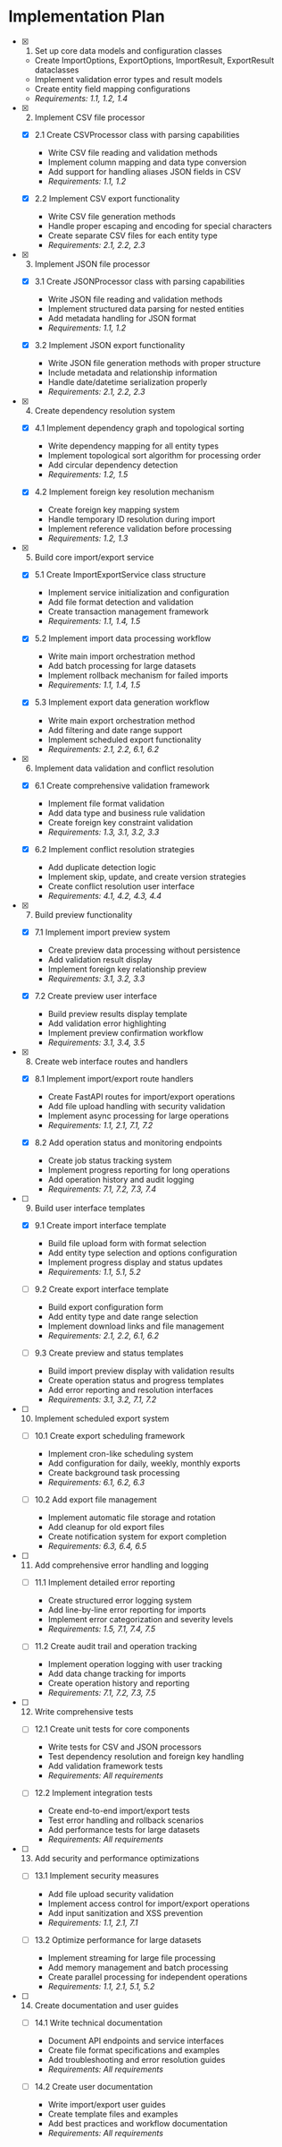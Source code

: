 
# Implementation Plan

- [x] 1. Set up core data models and configuration classes
  - Create ImportOptions, ExportOptions, ImportResult, ExportResult dataclasses
  - Implement validation error types and result models
  - Create entity field mapping configurations
  - _Requirements: 1.1, 1.2, 1.4_

- [x] 2. Implement CSV file processor
  - [x] 2.1 Create CSVProcessor class with parsing capabilities
    - Write CSV file reading and validation methods
    - Implement column mapping and data type conversion
    - Add support for handling aliases JSON fields in CSV
    - _Requirements: 1.1, 1.2_

  - [x] 2.2 Implement CSV export functionality
    - Write CSV file generation methods
    - Handle proper escaping and encoding for special characters
    - Create separate CSV files for each entity type
    - _Requirements: 2.1, 2.2, 2.3_

- [x] 3. Implement JSON file processor
  - [x] 3.1 Create JSONProcessor class with parsing capabilities
    - Write JSON file reading and validation methods
    - Implement structured data parsing for nested entities
    - Add metadata handling for JSON format
    - _Requirements: 1.1, 1.2_

  - [x] 3.2 Implement JSON export functionality
    - Write JSON file generation methods with proper structure
    - Include metadata and relationship information
    - Handle date/datetime serialization properly
    - _Requirements: 2.1, 2.2, 2.3_

- [x] 4. Create dependency resolution system
  - [x] 4.1 Implement dependency graph and topological sorting
    - Write dependency mapping for all entity types
    - Implement topological sort algorithm for processing order
    - Add circular dependency detection
    - _Requirements: 1.2, 1.5_

  - [x] 4.2 Implement foreign key resolution mechanism
    - Create foreign key mapping system
    - Handle temporary ID resolution during import
    - Implement reference validation before processing
    - _Requirements: 1.2, 1.3_

- [x] 5. Build core import/export service

  - [x] 5.1 Create ImportExportService class structure

    - Implement service initialization and configuration
    - Add file format detection and validation
    - Create transaction management framework
    - _Requirements: 1.1, 1.4, 1.5_

  - [x] 5.2 Implement import data processing workflow
    - Write main import orchestration method
    - Add batch processing for large datasets
    - Implement rollback mechanism for failed imports
    - _Requirements: 1.1, 1.4, 1.5_

  - [x] 5.3 Implement export data generation workflow
    - Write main export orchestration method
    - Add filtering and date range support
    - Implement scheduled export functionality
    - _Requirements: 2.1, 2.2, 6.1, 6.2_

- [x] 6. Implement data validation and conflict resolution

  - [x] 6.1 Create comprehensive validation framework

    - Implement file format validation
    - Add data type and business rule validation
    - Create foreign key constraint validation
    - _Requirements: 1.3, 3.1, 3.2, 3.3_

  - [x] 6.2 Implement conflict resolution strategies

    - Add duplicate detection logic
    - Implement skip, update, and create version strategies
    - Create conflict resolution user interface
    - _Requirements: 4.1, 4.2, 4.3, 4.4_

- [x] 7. Build preview functionality

  - [x] 7.1 Implement import preview system

    - Create preview data processing without persistence
    - Add validation result display
    - Implement foreign key relationship preview
    - _Requirements: 3.1, 3.2, 3.3_

  - [x] 7.2 Create preview user interface

    - Build preview results display template
    - Add validation error highlighting
    - Implement preview confirmation workflow
    - _Requirements: 3.1, 3.4, 3.5_

- [x] 8. Create web interface routes and handlers

  - [x] 8.1 Implement import/export route handlers

    - Create FastAPI routes for import/export operations
    - Add file upload handling with security validation
    - Implement async processing for large operations
    - _Requirements: 1.1, 2.1, 7.1, 7.2_

  - [x] 8.2 Add operation status and monitoring endpoints

    - Create job status tracking system
    - Implement progress reporting for long operations
    - Add operation history and audit logging
    - _Requirements: 7.1, 7.2, 7.3, 7.4_

- [ ] 9. Build user interface templates
  - [x] 9.1 Create import interface template


    - Build file upload form with format selection
    - Add entity type selection and options configuration
    - Implement progress display and status updates
    - _Requirements: 1.1, 5.1, 5.2_

  - [ ] 9.2 Create export interface template
    - Build export configuration form
    - Add entity type and date range selection
    - Implement download links and file management
    - _Requirements: 2.1, 2.2, 6.1, 6.2_

  - [ ] 9.3 Create preview and status templates
    - Build import preview display with validation results
    - Create operation status and progress templates
    - Add error reporting and resolution interfaces
    - _Requirements: 3.1, 3.2, 7.1, 7.2_

- [ ] 10. Implement scheduled export system
  - [ ] 10.1 Create export scheduling framework
    - Implement cron-like scheduling system
    - Add configuration for daily, weekly, monthly exports
    - Create background task processing
    - _Requirements: 6.1, 6.2, 6.3_

  - [ ] 10.2 Add export file management
    - Implement automatic file storage and rotation
    - Add cleanup for old export files
    - Create notification system for export completion
    - _Requirements: 6.3, 6.4, 6.5_

- [ ] 11. Add comprehensive error handling and logging
  - [ ] 11.1 Implement detailed error reporting
    - Create structured error logging system
    - Add line-by-line error reporting for imports
    - Implement error categorization and severity levels
    - _Requirements: 1.5, 7.1, 7.4, 7.5_

  - [ ] 11.2 Create audit trail and operation tracking
    - Implement operation logging with user tracking
    - Add data change tracking for imports
    - Create operation history and reporting
    - _Requirements: 7.1, 7.2, 7.3, 7.5_

- [ ] 12. Write comprehensive tests
  - [ ] 12.1 Create unit tests for core components
    - Write tests for CSV and JSON processors
    - Test dependency resolution and foreign key handling
    - Add validation framework tests
    - _Requirements: All requirements_

  - [ ] 12.2 Implement integration tests
    - Create end-to-end import/export tests
    - Test error handling and rollback scenarios
    - Add performance tests for large datasets
    - _Requirements: All requirements_

- [ ] 13. Add security and performance optimizations
  - [ ] 13.1 Implement security measures
    - Add file upload security validation
    - Implement access control for import/export operations
    - Add input sanitization and XSS prevention
    - _Requirements: 1.1, 2.1, 7.1_

  - [ ] 13.2 Optimize performance for large datasets
    - Implement streaming for large file processing
    - Add memory management and batch processing
    - Create parallel processing for independent operations
    - _Requirements: 1.1, 2.1, 5.1, 5.2_

- [ ] 14. Create documentation and user guides
  - [ ] 14.1 Write technical documentation
    - Document API endpoints and service interfaces
    - Create file format specifications and examples
    - Add troubleshooting and error resolution guides
    - _Requirements: All requirements_

  - [ ] 14.2 Create user documentation
    - Write import/export user guides
    - Create template files and examples
    - Add best practices and workflow documentation
    - _Requirements: All requirements_
